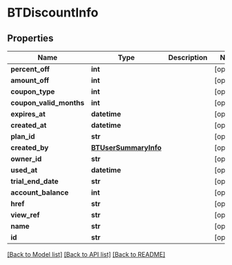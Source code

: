 # BTDiscountInfo

## Properties
Name | Type | Description | Notes
------------ | ------------- | ------------- | -------------
**percent_off** | **int** |  | [optional] 
**amount_off** | **int** |  | [optional] 
**coupon_type** | **int** |  | [optional] 
**coupon_valid_months** | **int** |  | [optional] 
**expires_at** | **datetime** |  | [optional] 
**created_at** | **datetime** |  | [optional] 
**plan_id** | **str** |  | [optional] 
**created_by** | [**BTUserSummaryInfo**](BTUserSummaryInfo.md) |  | [optional] 
**owner_id** | **str** |  | [optional] 
**used_at** | **datetime** |  | [optional] 
**trial_end_date** | **str** |  | [optional] 
**account_balance** | **int** |  | [optional] 
**href** | **str** |  | [optional] 
**view_ref** | **str** |  | [optional] 
**name** | **str** |  | [optional] 
**id** | **str** |  | [optional] 

[[Back to Model list]](../README.md#documentation-for-models) [[Back to API list]](../README.md#documentation-for-api-endpoints) [[Back to README]](../README.md)


